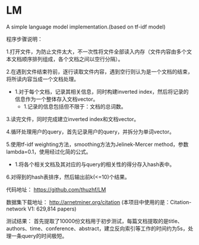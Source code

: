 LM
==

A simple language model implementation.(based on tf-idf model)

程序步骤说明：

1.打开文件，为防止文件太大，不一次性将文件全部读入内存（文件内容由多个文本文档顺序排列组成，各个文档之间以空行分隔）。

2.在遇到文件结束符前，逐行读取文件内容，遇到空行则认为是一个文档的结束，将所读内容当成一个文档处理。
  * 1.对于每个文档，记录其相关信息，同时构建inverted index，然后将记录的信息作为一个整体存入文档vector。
    * 1.记录的信息包括但不限于：文档的总词数。

3.读完文件，同时完成建立inverted index和文档vector。

4.循环处理用户的query，首先记录用户的query，并拆分为单词vector。

5.使用tf-idf weighting方法，smoothing方法为Jelinek-Mercer method，参数lambda=0.1，使用经过化简的公式。
  * 1.将各个相关文档及其对应的与query的相关性的得分存入hash表中。

6.对得到的hash表排序，然后输出前k(<=10)个结果。


代码地址：
https://github.com/thuzhf/LM

数据集下载地址：
http://arnetminer.org/citation
(本项目中使用的是：Citation-network V1: 629,814 papers)

测试结果：
首先提取了10000份文档用于初步测试，每篇文档提取的是title、authors、time、conference、abstract，建立反向索引等工作的时间约为5s，处理一条query的时间极短。
